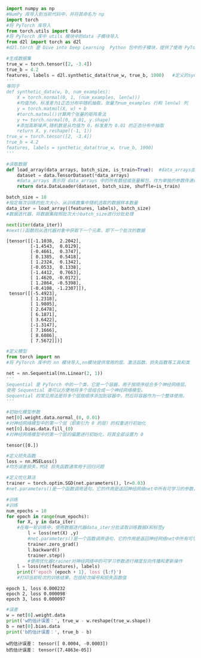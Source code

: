 ```python
import numpy as np
#NumPy 库导入到当前代码中，并将其命名为 np
import torch
#将 PyTorch 库导入
from torch.utils import data
#将 PyTorch 库中 utils 模块中的data 子模块导入
from d2l import torch as d2l
#d2l.torch 是 Dive into Deep Learning  Python 包中的子模块，提供了使用 PyTorch 进行深度学习的工具和函数
```


```python
#生成数据集
true_w = torch.tensor([2, -3.4]) 
true_b = 4.2 
features, labels = d2l.synthetic_data(true_w, true_b, 1000)   #定义的synthetic_data函数如下所示
'''
等同于
def synthetic_data(w, b, num_examples):
    X = torch.normal(0, 1, (num_examples, len(w)))
    #均值为0，标准差为1正态分布中随机抽取，张量为num_examples 行和 len(w) 列
    y = torch.matmul(X, w) + b
    #torch.matmul()计算两个张量的矩阵乘法
    y += torch.normal(0, 0.01, y.shape)
    #添加高斯噪声,随机数是从均值为 0，标准差为 0.01 的正态分布中抽取
    return X, y.reshape((-1, 1))
true_w = torch.tensor([2, -3.4])
true_b = 4.2
features, labels = synthetic_data(true_w, true_b, 1000)
'''
```


```python
#读取数据
def load_array(data_arrays, batch_size, is_train=True):  #data_arrays由张量组成的元组，包含输入数据和标签数据 data_arrays = (features, labels)
    dataset = data.TensorDataset(*data_arrays)
    #data_arrays 表示将 data_arrays 中的所有数组或张量解包，作为单独的参数传递给 data.TensorDataset() 函数
    return data.DataLoader(dataset, batch_size, shuffle=is_train)
```


```python
batch_size = 10
#指定每次训练的批次大小，从训练数集中随机选取的数据样本数量
data_iter = load_array((features, labels), batch_size)
#数据迭代器，将数据集按照批次大小batch_size进行分批处理
```


```python
next(iter(data_iter))
#next()函数则从迭代器对象中获取下一个元素，即下一个批次的数据
```




    [tensor([[-1.1038,  2.2042],
             [-1.4543,  0.0129],
             [-0.4661,  0.3747],
             [ 0.1385,  0.5418],
             [ 1.2324,  0.1342],
             [-0.0533,  0.1338],
             [-1.4412,  0.7663],
             [ 1.4620, -0.0172],
             [ 1.2864, -0.5398],
             [-0.4108, -1.2307]]),
     tensor([[-5.4923],
             [ 1.2318],
             [ 1.9805],
             [ 2.6478],
             [ 6.1871],
             [ 3.6422],
             [-1.3147],
             [ 7.1666],
             [ 8.6086],
             [ 7.5672]])]




```python
#定义模型
from torch import nn
#将 PyTorch 库中的 nn 模块导入,nn模块提供常用的层、激活函数、损失函数等工具和类

```


```python
net = nn.Sequential(nn.Linear(2, 1))
'''
Sequential 是 PyTorch 中的一个类，它是一个容器，用于按顺序组合多个神经网络层。
使用 Sequential 类可以方便地将多个层组合成一个神经网络模型。
Sequential 的常见用法是将多个层按顺序添加到容器中，然后将容器作为一个整体使用。
'''
```


```python
#初始化模型参数
net[0].weight.data.normal_(0, 0.01)
#对神经网络模型中的第一个层（即索引为 0 的层）的权重进行初始化
net[0].bias.data.fill_(0)
#对神经网络模型中的第一个层的偏置进行初始化，将其全部设置为 0
```




    tensor([0.])




```python
#定义损失函数
loss = nn.MSELoss()
#均方误差损失，MSE 损失函数通常用于回归问题
```


```python
#定义优化算法
trainer = torch.optim.SGD(net.parameters(), lr=0.03)
#net.parameters()是一个函数调用语句，它的作用是返回神经网络net中所有可学习的参数，以便进行优化器的更新操作
```


```python
#训练
#训练
num_epochs = 10
for epoch in range(num_epochs):
    for X, y in data_iter:
    #在每一轮训练中，使用数据迭代器data_iter分批读取训练数据X和标签y
        l = loss(net(X) ,y)
        #net.parameters()是一个函数调用语句，它的作用是返回神经网络net中所有可学习的参数，以便进行优化器的更新操作
        trainer.zero_grad()
        l.backward()
        trainer.step()
        #使用优化器trainer对神经网络中的可学习参数进行梯度反向传播和更新操作
    l = loss(net(features), labels)
    print(f'epoch {epoch + 1}, loss {l:f}')
    #打印当前轮次的训练结果，包括轮次编号和损失函数值

```

    epoch 1, loss 0.000232
    epoch 2, loss 0.000098
    epoch 3, loss 0.000097
    


```python
#误差
w = net[0].weight.data
print('w的估计误差：', true_w - w.reshape(true_w.shape))
b = net[0].bias.data
print('b的估计误差：', true_b - b)
```

    w的估计误差： tensor([ 0.0004, -0.0003])
    b的估计误差： tensor([7.4863e-05])
    


```python

```


```python

```
